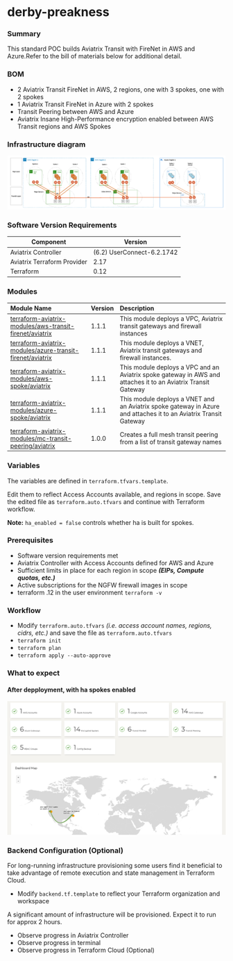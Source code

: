 # derby-preakness

### Summary

This standard POC builds Aviatrix Transit with FireNet in AWS and Azure.Refer to the bill of materials below for additional detail.

### BOM

- 2 Aviatrix Transit FireNet in AWS, 2 regions, one with 3 spokes, one with 2 spokes
- 1 Aviatrix Transit FireNet in Azure with 2 spokes
- Transit Peering between AWS and Azure
- Aviatrix Insane High-Performance encryption enabled between AWS Transit regions and AWS Spokes

### Infrastructure diagram

<img src="img/derby-preakness.png">

### Software Version Requirements

Component | Version
--- | ---
Aviatrix Controller | (6.2) UserConnect-6.2.1742 
Aviatrix Terraform Provider | 2.17
Terraform | 0.12

### Modules

Module Name | Version | Description
:--- | :--- | :---
[terraform-aviatrix-modules/aws-transit-firenet/aviatrix](https://registry.terraform.io/modules/terraform-aviatrix-modules/aws-transit-firenet/aviatrix/1.1.1) | 1.1.1 | This module deploys a VPC, Aviatrix transit gateways and firewall instances
[terraform-aviatrix-modules/azure-transit-firenet/aviatrix](https://registry.terraform.io/modules/terraform-aviatrix-modules/azure-transit-firenet/aviatrix/1.0.2) | 1.1.1 | This module deploys a VNET, Aviatrix transit gateways and firewall instances.
[terraform-aviatrix-modules/aws-spoke/aviatrix](https://registry.terraform.io/modules/terraform-aviatrix-modules/aws-spoke/aviatrix/1.1.1) | 1.1.1 | This module deploys a VPC and an Aviatrix spoke gateway in AWS and attaches it to an Aviatrix Transit Gateway
[terraform-aviatrix-modules/azure-spoke/aviatrix](https://registry.terraform.io/modules/terraform-aviatrix-modules/azure-spoke/aviatrix/1.0.1) | 1.1.1 | This module deploys a VNET and an Aviatrix spoke gateway in Azure and attaches it to an Aviatrix Transit Gateway
[terraform-aviatrix-modules/mc-transit-peering/aviatrix](https://registry.terraform.io/modules/terraform-aviatrix-modules/mc-transit-peering/aviatrix/1.0.0) | 1.0.0 | Creates a full mesh transit peering from a list of transit gateway names

### Variables

The variables are defined in ```terraform.tfvars.template```.

Edit them to reflect Access Accounts available, and regions in scope. Save the edited file as ```terraform.auto.tfvars``` and continue with Terraform workflow.

**Note:** ```ha_enabled = false``` controls whether ha is built for spokes. 

### Prerequisites

- Software version requirements met
- Aviatrix Controller with Access Accounts defined for AWS and Azure
- Sufficient limits in place for each region in scope **_(EIPs, Compute quotas, etc.)_**
- Active subscriptions for the NGFW firewall images in scope
- terraform .12 in the user environment ```terraform -v```

### Workflow

- Modify ```terraform.auto.tfvars``` _(i.e. access account names, regions, cidrs, etc.)_ and save the file as ```terraform.auto.tfvars```
- ```terraform init```
- ```terraform plan```
- ```terraform apply --auto-approve```
### What to expect

#### After depployment, with ha spokes enabled
<img src="img/derby-preakness-after.png">


### Backend Configuration (Optional)

For long-running infrastructure provisioning some users find it beneficial to take advantage of remote execution and state management in Terraform Cloud.

- Modify ```backend.tf.template``` to reflect your Terraform organization and workspace

A significant amount of infrastructure will be provisioned. Expect it to run for approx 2 hours. 

- Observe progress in Aviatrix Controller
- Observe progress in terminal
- Observe progress in Terraform Cloud (Optional)

